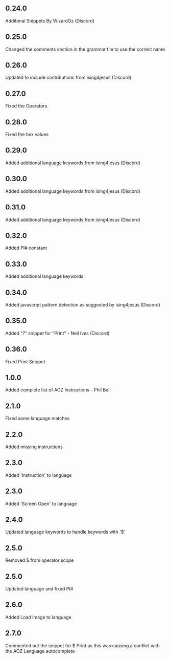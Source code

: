 ## 0.24.0
Additonal Snippets By WizardOz (Discord)
## 0.25.0
Changed the comments section in the grammar file to use the correct name
## 0.26.0
Updated to include contributions from ising4jesus (Discord)
## 0.27.0
Fixed the Operators
## 0.28.0
Fixed the hex values
## 0.29.0
Added additional language keywords from ising4jesus (Discord)
## 0.30.0
Added additional language keywords from ising4jesus (Discord)
## 0.31.0
Added additional language keywords from ising4jesus (Discord)
## 0.32.0
Added PI# constant
## 0.33.0
Added additional language keywords
## 0.34.0
Added javascript pattern detection as suggested by ising4jesus (Discord)
## 0.35.0
Added "?" snippet for "Print" - Neil Ives (Discord)
## 0.36.0
Fixed Print Snippet
## 1.0.0
Added complete list of AOZ Instructions - Phil Bell
## 2.1.0
Fixed some language matches
## 2.2.0
Added missing instructions
## 2.3.0
Added 'Instruction' to language
## 2.3.0
Added 'Screen Open' to language
## 2.4.0
Updated language keywords to handle keywords with '$'
## 2.5.0
Removed $ from operator scope
## 2.5.0
Updated language and fixed PI#
## 2.6.0
Added Load Image to language
## 2.7.0
Commented out the snippet for $ Print as this was causing a conflict with the AOZ Language autocomplete
